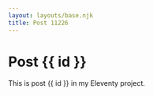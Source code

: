 ```yaml
---
layout: layouts/base.njk
title: Post 11226
---
```


# Post {{ id }}

This is post {{ id }} in my Eleventy project.
